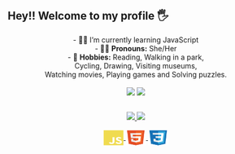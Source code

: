 ## Hey!! Welcome to my profile 🖐️
<div align="center">
  - 👩‍💻 I’m currently learning JavaScript<br>
  - 🤸‍♀️ <b>Pronouns:</b> She/Her<br>
  - 💓 <b>Hobbies:</b> Reading, Walking in a park,<br>
    Cycling, Drawing, Visiting museums,<br>
    Watching movies, Playing games and Solving puzzles. 
</div>  
  <br>
<div align="center"> 
  <a href="https://www.instagram.com/antonia_michelly/" target="_blank"> <img src="https://img.shields.io/badge/-Instagram-%23E4405F?style=for-the-badge&logo=instagram&logoColor=white" target="_blank"></a>
  <a href="https://www.linkedin.com/in/antonia-mi/" target="_blank"> <img src="https://img.shields.io/badge/-LinkedIn-%230077B5?style=for-the-badge&logo=linkedin&logoColor=white" target="_blank"></a> 
</div>

##

<div align="center">
  <a href="https://github.com/AntoniaMi">
    <img height="150em" src="https://github-readme-stats.vercel.app/api?username=AntoniaMi&show_icons=true&theme=dracula&include_all_commits=true&count_private=true"/>
    <img height="150em" src="https://github-readme-stats.vercel.app/api/top-langs/?username=AntoniaMi&layout=compact&langs_count=7&theme=dracula"/>
</div>
<div align="center"><br>
  <img align="center" alt="Antonia-Js" height="30" width="40" src="https://raw.githubusercontent.com/devicons/devicon/master/icons/javascript/javascript-plain.svg">
  <img align="center" alt="Antonia-HTML" height="30" width="40" src="https://raw.githubusercontent.com/devicons/devicon/master/icons/html5/html5-original.svg">
  <img align="center" alt="Antonia-CSS" height="30" width="40" src="https://raw.githubusercontent.com/devicons/devicon/master/icons/css3/css3-original.svg">
</div>
  

  
